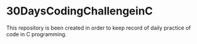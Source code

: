 # 30DaysCodingChallengeinC
This repository is been created in order to keep record of daily practice of code  in C programming.
